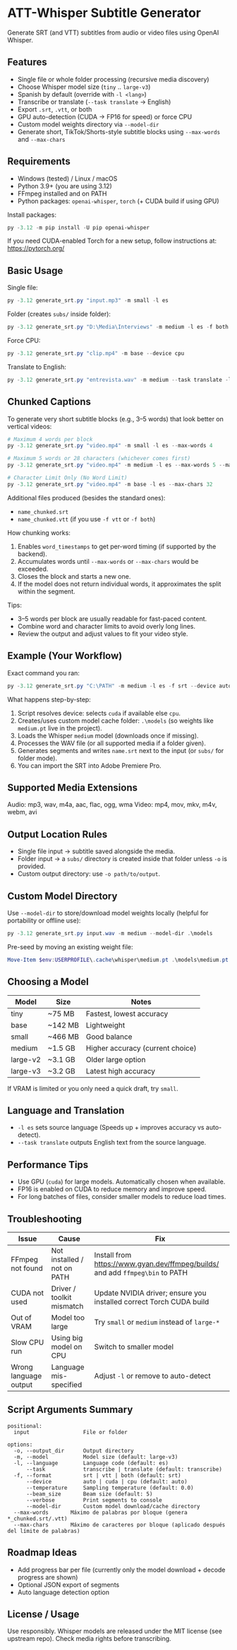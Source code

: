 # ATT-Whisper Subtitle Generator

Generate SRT (and VTT) subtitles from audio or video files using OpenAI Whisper.

## Features
- Single file or whole folder processing (recursive media discovery)
- Choose Whisper model size (`tiny` .. `large-v3`)
- Spanish by default (override with `-l <lang>`)
- Transcribe or translate (`--task translate` → English)
- Export `.srt`, `.vtt`, or both
- GPU auto-detection (CUDA → FP16 for speed) or force CPU
- Custom model weights directory via `--model-dir`
- Generate short, TikTok/Shorts-style subtitle blocks using `--max-words` and `--max-chars`

## Requirements
- Windows (tested) / Linux / macOS
- Python 3.9+ (you are using 3.12)
- FFmpeg installed and on PATH
- Python packages: `openai-whisper`, `torch` (+ CUDA build if using GPU)

Install packages:
```powershell
py -3.12 -m pip install -U pip openai-whisper
```
If you need CUDA-enabled Torch for a new setup, follow instructions at: https://pytorch.org/

## Basic Usage
Single file:
```powershell
py -3.12 generate_srt.py "input.mp3" -m small -l es
```
Folder (creates `subs/` inside folder):
```powershell
py -3.12 generate_srt.py "D:\Media\Interviews" -m medium -l es -f both
```
Force CPU:
```powershell
py -3.12 generate_srt.py "clip.mp4" -m base --device cpu
```
Translate to English:
```powershell
py -3.12 generate_srt.py "entrevista.wav" -m medium --task translate -l es
```

## Chunked Captions
To generate very short subtitle blocks (e.g., 3–5 words) that look better on vertical videos:

```powershell
# Maximum 4 words per block
py -3.12 generate_srt.py "video.mp4" -m small -l es --max-words 4

# Maximum 5 words or 28 characters (whichever comes first)
py -3.12 generate_srt.py "video.mp4" -m medium -l es --max-words 5 --max-chars 28

# Character Limit Only (No Word Limit)
py -3.12 generate_srt.py "video.mp4" -m base -l es --max-chars 32
```

Additional files produced (besides the standard ones):
- `name_chunked.srt`
- `name_chunked.vtt` (if you use `-f vtt` or `-f both`)

How chunking works:
1. Enables `word_timestamps` to get per-word timing (if supported by the backend).
2. Accumulates words until `--max-words` or `--max-chars` would be exceeded.
3. Closes the block and starts a new one.
4. If the model does not return individual words, it approximates the split within the segment.

Tips:
- 3–5 words per block are usually readable for fast-paced content.
- Combine word and character limits to avoid overly long lines.
- Review the output and adjust values to fit your video style.

## Example (Your Workflow)
Exact command you ran:
```powershell
py -3.12 generate_srt.py "C:\PATH" -m medium -l es -f srt --device auto --model-dir ".\models" --max-words 4 --max-chars 10
```
What happens step-by-step:
1. Script resolves device: selects `cuda` if available else `cpu`.
2. Creates/uses custom model cache folder: `.\models` (so weights like `medium.pt` live in the project).
3. Loads the Whisper `medium` model (downloads once if missing).
4. Processes the WAV file (or all supported media if a folder given).
5. Generates segments and writes `name.srt` next to the input (or `subs/` for folder mode).
6. You can import the SRT into Adobe Premiere Pro.

## Supported Media Extensions
Audio: mp3, wav, m4a, aac, flac, ogg, wma
Video: mp4, mov, mkv, m4v, webm, avi

## Output Location Rules
- Single file input → subtitle saved alongside the media.
- Folder input → a `subs/` directory is created inside that folder unless `-o` is provided.
- Custom output directory: use `-o path/to/output`.

## Custom Model Directory
Use `--model-dir` to store/download model weights locally (helpful for portability or offline use):
```powershell
py -3.12 generate_srt.py input.wav -m medium --model-dir .\models
```
Pre-seed by moving an existing weight file:
```powershell
Move-Item $env:USERPROFILE\.cache\whisper\medium.pt .\models\medium.pt
```

## Choosing a Model
| Model | Size | Notes |
|-------|------|-------|
| tiny | ~75 MB | Fastest, lowest accuracy |
| base | ~142 MB | Lightweight |
| small | ~466 MB | Good balance |
| medium | ~1.5 GB | Higher accuracy (current choice) |
| large-v2 | ~3.1 GB | Older large option |
| large-v3 | ~3.2 GB | Latest high accuracy |

If VRAM is limited or you only need a quick draft, try `small`.

## Language and Translation
- `-l es` sets source language (Speeds up + improves accuracy vs auto-detect).
- `--task translate` outputs English text from the source language.

## Performance Tips
- Use GPU (`cuda`) for large models. Automatically chosen when available.
- FP16 is enabled on CUDA to reduce memory and improve speed.
- For long batches of files, consider smaller models to reduce load times.

## Troubleshooting
| Issue | Cause | Fix |
|-------|-------|-----|
| FFmpeg not found | Not installed / not on PATH | Install from https://www.gyan.dev/ffmpeg/builds/ and add `ffmpeg\bin` to PATH |
| CUDA not used | Driver / toolkit mismatch | Update NVIDIA driver; ensure you installed correct Torch CUDA build |
| Out of VRAM | Model too large | Try `small` or `medium` instead of `large-*` |
| Slow CPU run | Using big model on CPU | Switch to smaller model |
| Wrong language output | Language mis-specified | Adjust `-l` or remove to auto-detect |

## Script Arguments Summary
```text
positional:
  input                 File or folder

options:
  -o, --output_dir      Output directory
  -m, --model           Model size (default: large-v3)
  -l, --language        Language code (default: es)
      --task            transcribe | translate (default: transcribe)
  -f, --format          srt | vtt | both (default: srt)
      --device          auto | cuda | cpu (default: auto)
      --temperature     Sampling temperature (default: 0.0)
      --beam_size       Beam size (default: 5)
      --verbose         Print segments to console
      --model-dir       Custom model download/cache directory
  --max-words       Máximo de palabras por bloque (genera *_chunked.srt/.vtt)
  --max-chars       Máximo de caracteres por bloque (aplicado después del límite de palabras)
```

## Roadmap Ideas
- Add progress bar per file (currently only the model download + decode progress are shown)
- Optional JSON export of segments
- Auto language detection option

## License / Usage
Use responsibly. Whisper models are released under the MIT license (see upstream repo). Check media rights before transcribing.
